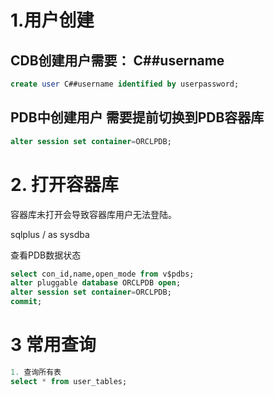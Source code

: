 # 1.用户创建

## CDB创建用户需要： C##username

```sql
create user C##username identified by userpassword;
```

## PDB中创建用户 需要提前切换到PDB容器库

```sql
alter session set container=ORCLPDB;
```

# 2. 打开容器库

容器库未打开会导致容器库用户无法登陆。

sqlplus / as sysdba

查看PDB数据状态

```sql
select con_id,name,open_mode from v$pdbs;
alter pluggable database ORCLPDB open;
alter session set container=ORCLPDB;
commit;
```

# 3 常用查询

```sql
1. 查询所有表
select * from user_tables;

```
